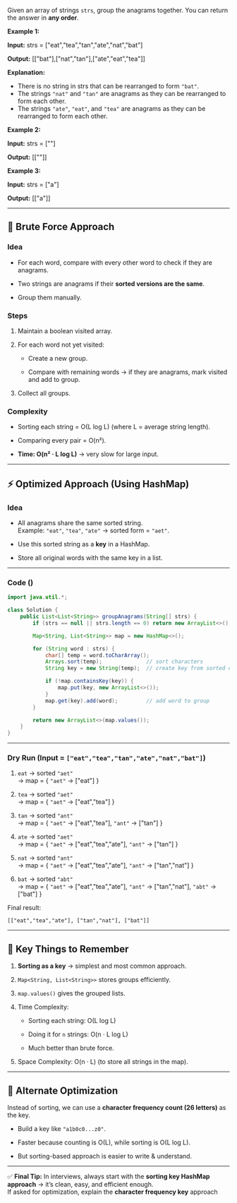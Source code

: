 Given an array of strings `strs`, group the anagrams together. You can return the answer in **any order**.

**Example 1:**

**Input:** strs = ["eat","tea","tan","ate","nat","bat"]

**Output:** [["bat"],["nat","tan"],["ate","eat","tea"]]

**Explanation:**

- There is no string in strs that can be rearranged to form `"bat"`.
- The strings `"nat"` and `"tan"` are anagrams as they can be rearranged to form each other.
- The strings `"ate"`, `"eat"`, and `"tea"` are anagrams as they can be rearranged to form each other.

**Example 2:**

**Input:** strs = [""]

**Output:** [[""]]

**Example 3:**

**Input:** strs = ["a"]

**Output:** [["a"]]

---------------------------------------
## 🐌 Brute Force Approach

### Idea

- For each word, compare with every other word to check if they are anagrams.
    
- Two strings are anagrams if their **sorted versions are the same**.
    
- Group them manually.
    

### Steps

1. Maintain a boolean visited array.
    
2. For each word not yet visited:
    
    - Create a new group.
        
    - Compare with remaining words → if they are anagrams, mark visited and add to group.
        
3. Collect all groups.
    

### Complexity

- Sorting each string = O(L log L) (where L = average string length).
    
- Comparing every pair = O(n²).
    
- **Time: O(n² · L log L)** → very slow for large input.
    

---

## ⚡ Optimized Approach (Using HashMap)

### Idea

- All anagrams share the same sorted string.  
    Example: `"eat"`, `"tea"`, `"ate"` → sorted form = `"aet"`.
    
- Use this sorted string as a **key** in a HashMap.
    
- Store all original words with the same key in a list.
    

---

### Code ()
```java
import java.util.*;

class Solution {
    public List<List<String>> groupAnagrams(String[] strs) {
        if (strs == null || strs.length == 0) return new ArrayList<>();

        Map<String, List<String>> map = new HashMap<>();

        for (String word : strs) {
            char[] temp = word.toCharArray();
            Arrays.sort(temp);              // sort characters
            String key = new String(temp);  // create key from sorted chars

            if (!map.containsKey(key)) {
                map.put(key, new ArrayList<>());
            }
            map.get(key).add(word);         // add word to group
        }

        return new ArrayList<>(map.values());
    }
}


```



---

### Dry Run (Input = `["eat","tea","tan","ate","nat","bat"]`)

1. `eat` → sorted `"aet"`  
    → map = { `"aet"` → ["eat"] }
    
2. `tea` → sorted `"aet"`  
    → map = { `"aet"` → ["eat","tea"] }
    
3. `tan` → sorted `"ant"`  
    → map = { `"aet"` → ["eat","tea"], `"ant"` → ["tan"] }
    
4. `ate` → sorted `"aet"`  
    → map = { `"aet"` → ["eat","tea","ate"], `"ant"` → ["tan"] }
    
5. `nat` → sorted `"ant"`  
    → map = { `"aet"` → ["eat","tea","ate"], `"ant"` → ["tan","nat"] }
    
6. `bat` → sorted `"abt"`  
    → map = { `"aet"` → ["eat","tea","ate"], `"ant"` → ["tan","nat"], `"abt"` → ["bat"] }
    

Final result:

`[["eat","tea","ate"], ["tan","nat"], ["bat"]]`

---

## 🔑 Key Things to Remember

1. **Sorting as a key** → simplest and most common approach.
    
2. `Map<String, List<String>>` stores groups efficiently.
    
3. `map.values()` gives the grouped lists.
    
4. Time Complexity:
    
    - Sorting each string: O(L log L)
        
    - Doing it for `n` strings: O(n · L log L)
        
    - Much better than brute force.
        
5. Space Complexity: O(n · L) (to store all strings in the map).
    

---

## 🚀 Alternate Optimization

Instead of sorting, we can use a **character frequency count (26 letters)** as the key.

- Build a key like `"a1b0c0...z0"`.
    
- Faster because counting is O(L), while sorting is O(L log L).
    
- But sorting-based approach is easier to write & understand.
    

---

✅ **Final Tip:** In interviews, always start with the **sorting key HashMap approach** → it’s clean, easy, and efficient enough.  
If asked for optimization, explain the **character frequency key** approach